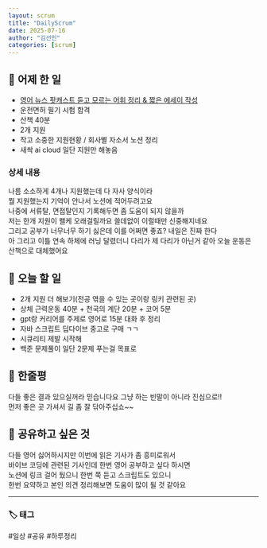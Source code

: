 ```yaml
---
layout: scrum
title: "DailyScrum"
date: 2025-07-16
author: "김선민"
categories: [scrum]
---
```


## 📝 어제 한 일


- [영어 뉴스 팟캐스트 듣고 모르는 어휘 정리 & 짧은 에세이 작성](https://melodious-tailor-2a7.notion.site/250715-Anyone-can-use-AI-chatbots-to-vibe-code-Could-that-put-programmers-out-of-a-job-2319a96c76ba801d8b8de558607e2598?source=copy_link)
- 운전면허 필기 시험 합격
- 산책 40분
- 2개 지원 
- 작고 소중한 지원현황 / 회사별 자소서 노션 정리 
- 새싹 ai cloud 일단 지원만 해놓음 


### 상세 내용
나름 소소하게 4개나 지원했는데 다 자사 양식이라   
뭘 지원했는지 기억이 안나서 노션에 적어두려고요     
나중에 서류탈, 면접탈인지 기록해두면 좀 도움이 되지 않을까      
저는 한개 지원이 왤케 오래걸릴까요 쓸데없이 이럴때만 신중해지네요            
그리고 공부가 너무너무 하기 싫은데 이를 어쩌면 좋죠? 내일은 진짜 한다    
아 그리고 이틀 연속 하체에 러닝 달렸더니 다리가 제 다리가 아닌거 같아 
오늘 운동은 산책으로 대체했어요      



## 🎯 오늘 할 일

- 2개 지원 더 해보기(전공 엮을 수 있는 곳이랑 링키 관련된 곳) 
- 상체 근력운동 40분 + 천국의 계단 20분 + 코어 5분 
- gpt랑 커리어를 주제로 영어로 15분 대화 후 정리 
- 자바 스크립트 딥다이브 중고로 구매 ㄱㄱ 
- 시큐리티 제발 시작해 
- 백준 문제풀이 일단 2문제 푸는걸 목표로 



## 💭 한줄평
다들 좋은 결과 있으실꺼라 믿습니다요 그냥 하는 빈말이 아니라 진심으로!!      
먼저 좋은 곳 가셔서 길 좀 잘 닦아주십쇼~~    


## 🔗 공유하고 싶은 것
다들 영어 싫어하시지만 이번에 읽은 기사가 좀 흥미로워서     
바이브 코딩에 관련된 기사인데 한번 영어 공부하고 싶다 하시면    
노션에 링크 걸어 뒀으니 한번 쭉 듣고 스크립트도 있으니   
한번 요약하고 본인 의견 정리해보면 도움이 많이 될 것 같아요  
 


---

### 🏷️ 태그

#일상 #공유 #하루정리 

